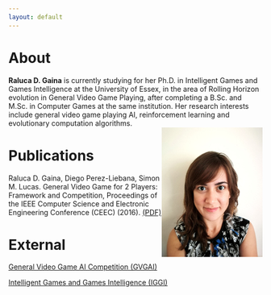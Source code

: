 ```yaml
---
layout: default
---
```


# [](#header-1)About

 **Raluca D. Gaina** is currently studying for her Ph.D. in Intelligent Games and Games Intelligence at the University of Essex, in the area of Rolling Horizon evolution in General Video Game Playing, after completing a B.Sc. and M.Sc. in Computer Games at the same institution. Her research interests include general video game playing AI, reinforcement learning and evolutionary computation algorithms.    
<img src="assets/images/headshot.jpg" width="200" style="float:right" /> 

# [](#header-1)Publications

Raluca D. Gaina, Diego Perez-Liebana, Simon M. Lucas. General Video Game for 2 Players: Framework and Competition, Proceedings of the IEEE Computer Science and Electronic Engineering Conference (CEEC) (2016). [(PDF)](assets/pdf/GVGAI2P-2016.pdf)

# [](#header-1)External

[General Video Game AI Competition (GVGAI)](http://gvgai.net)

[Intelligent Games and Games Intelligence (IGGI)](http://iggi.org.uk)

